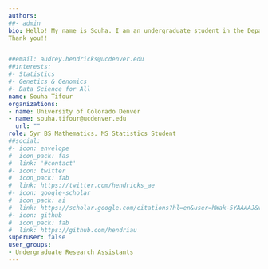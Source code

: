 ```yaml
---
authors:
##- admin
bio: Hello! My name is Souha. I am an undergraduate student in the Department of Mathematical and Statistical Sciences at CU Denver (5 YEAR BS IN MATHEMATICS / MS IN STATISTICSprogram) and I am minoring in Business. I have chosen Mathematics as a major strongly believing that Math is behind all sciences. Then, when I studied Statistics, I started to see how Math can be applied in the real world and I fall in love with it. Besides loving statistics, I adore fashion designing and drawing and I am thinking to follow that passion as well in the future.
Thank you!! 


##email: audrey.hendricks@ucdenver.edu
##interests:
#- Statistics
#- Genetics & Genomics
#- Data Science for All
name: Souha Tifour
organizations:
- name: University of Colorado Denver
- name: souha.tifour@ucdenver.edu
  url: ""
role: 5yr BS Mathematics, MS Statistics Student
##social:
#- icon: envelope
#  icon_pack: fas
#  link: '#contact'
#- icon: twitter
#  icon_pack: fab
#  link: https://twitter.com/hendricks_ae
#- icon: google-scholar
#  icon_pack: ai
#  link: https://scholar.google.com/citations?hl=en&user=hWak-5YAAAAJ&view_op=list_works
#- icon: github
#  icon_pack: fab
#  link: https://github.com/hendriau
superuser: false
user_groups:
- Undergraduate Research Assistants
---
```




